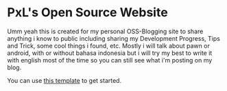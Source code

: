 
# PxL's Open Source Website

Umm yeah this is created for my personal OSS-Blogging site to share anything i know to public including sharing my Development Progress, Tips and Trick, some cool things i found, etc. Mostly i will talk about pawn or android, with or without bahasa indonesia but i will try my best to write it with english most of the time so you can still see what i'm posting on my blog. 

You can use [this template](https://github.com/cotes2020/chirpy-starter/generate) to get started.
